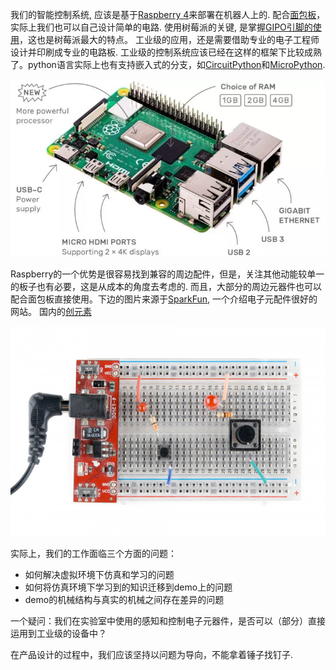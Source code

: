 我们的智能控制系统, 应该是基于[Raspberry 4](https://www.zhihu.com/question/331141310)来部署在机器人上的. 配合[面包板](http://www.i-element.org/breadboard/)，实际上我们也可以自己设计简单的电路.
使用树莓派的关键, 是掌握[GIPO引脚的使用](https://zhuanlan.zhihu.com/p/40594358)，这也是树莓派最大的特点。 
工业级的应用，还是需要借助专业的电子工程师设计并印刷成专业的电路板. 工业级的控制系统应该已经在这样的框架下比较成熟了。python语言实际上也有支持嵌入式的分支，如[CircuitPython](https://forum.mianbaoban.cn/topic/71709_1_1.html)和[MicroPython](https://micropython.org/).

![](./Raspberry.jpg)



Raspberry的一个优势是很容易找到兼容的周边配件，但是，关注其他动能较单一的板子也有必要，这是从成本的角度去考虑的.
而且，大部分的周边元器件也可以配合面包板直接使用。下边的图片来源于[SparkFun](https://learn.sparkfun.com/tutorials/what-is-a-circuit), 一个介绍电子元配件很好的网站。
国内的[创元素](http://www.i-element.org/spaceorigin/)

![](./面包板配合电路.jpg)


实际上，我们的工作面临三个方面的问题：
* 如何解决虚拟环境下仿真和学习的问题
* 如何将仿真环境下学习到的知识迁移到demo上的问题
* demo的机械结构与真实的机械之间存在差异的问题

一个疑问：我们在实验室中使用的感知和控制电子元器件，是否可以（部分）直接运用到工业级的设备中？


  
在产品设计的过程中，我们应该坚持以问题为导向，不能拿着锤子找钉子.



